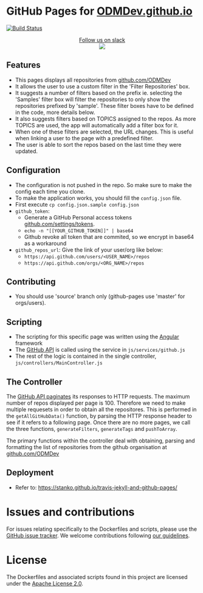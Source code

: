 # GitHub Pages for [ODMDev.github.io](https://odmdev.github.io)
[![Build Status](https://travis-ci.org/ODMDev/odmdev.github.io.svg?branch=source)](https://travis-ci.org/ODMDev/odmdev.github.io)
<p align="center">
  <a href="https://join.slack.com/t/odmdev/shared_invite/enQtMjU0NzIwMjM1MTg0LTQyYTMzNGQ4NzJkMDYxMDU5MDRmYTM4MjcxN2RiMzNmZWZmY2UzYzRhMjk0N2FmZjU2YzJlMTRmN2FhZDY4NmQ">
        Follow us on slack
        <br>
        <img src="https://a.slack-edge.com/436da/marketing/img/meta/favicon-32.png">
  </a>
</p>

## Features
- This pages displays all repositories from [github.com/ODMDev](https://github.com/ODMDev)
- It allows the user to use a custom filter in the 'Filter Repositories' box.
- It suggests a number of filters based on the prefix ie. selecting the 'Samples' filter box will filter the repositories to only show the repositories prefixed by 'sample'. These filter boxes have to be defined in the code, more details below.
- It also suggests filters based on TOPICS assigned to the repos. As more TOPICS are used, the app will automatically add a filter box for it.
- When one of these filters are selected, the URL changes. This is useful when linking a user to the page with a predefined filter.
- The user is able to sort the repos based on the last time they were updated.

## Configuration
- The configuration is not pushed in the repo. So make sure to make the config each time you clone.
- To make the application works, you should fill the `config.json` file.
- First execute `cp config.json.sample config.json`
- `github_token`:
    - Generate a GitHub Personal access tokens [github.com/settings/tokens](https://github.com/settings/tokens).
    - `echo -n "[[YOUR_GITHUB_TOKEN]]" | base64`
    - Github revoke all token that are commited, so we encrypt in base64 as a workaround
- `github_repos_url`: Give the link of your user/org like below:
    - `https://api.github.com/users/<USER_NAME>/repos`
    - `https://api.github.com/orgs/<ORG_NAME>/repos`

## Contributing
- You should use 'source' branch only (github-pages use 'master' for orgs/users).

## Scripting
- The scripting for this specific page was written using the [Angular](https://angularjs.org/) framework
- The [GitHub API](https://developer.github.com/v3/) is called using the service in `js/services/github.js`
- The rest of the logic is contained in the single controller, `js/controllers/MainController.js`

## The Controller
The [GitHub API paginates](https://developer.github.com/v3/#pagination) its responses to HTTP requests. The maximum number of repos displayed per page is 100. Therefore we need to make multiple requesets in order to obtain all the repositores. This is performed in the `getAllGitHubData()` function, by parsing the HTTP response header to see if it refers to a following page. Once there are no more pages, we call the three functions, `generateFilters`, `generateTags` and `pushToArray`.

The primary functions within the controller deal with obtaining, parsing and formatting the list of repositories from the github organisation at [github.com/ODMDev](https://github.com/ODMDev)


## Deployment
- Refer to: https://stanko.github.io/travis-jekyll-and-github-pages/

# Issues and contributions
For issues relating specifically to the Dockerfiles and scripts, please use the [GitHub issue tracker](https://github.com/ODMDev/odmdev.github.io/issues).
We welcome contributions following [our guidelines](CONTRIBUTING.md).

# License
The Dockerfiles and associated scripts found in this project are licensed under the [Apache License 2.0](LICENSE).
